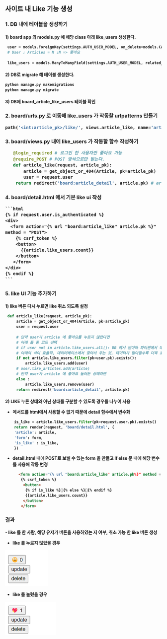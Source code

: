 <h2> 사이트 내 Like 기능 생성

<h3> 1. DB 내에 테이블을 생성하기

   <h4> 1) board app 의 models.py 에 해당 class 아래 like_users 생성한다.
   
   ```python
    user = models.ForeignKey(settings.AUTH_USER_MODEL, on_delete=models.CASCADE)
    # User : Articles = M :N => 좋아요

    like_users = models.ManyToManyField(settings.AUTH_USER_MODEL, related_name='like_articles')
   ```

   <h4> 2) DB로 migrate 해 테이블 생성한다.
   
   ```python
   python manage.py makemigrations 
   python manage.py migrate 
   ```

   <h4> 3) DB에 board_article_like_users 테이블 확인
   
<h3> 2. board/urls.py 로 이동해 like_users 가 작동할 urlpatterns 만들기
   
   ```python
   path('<int:article_pk>/like/', views.article_like, name='article_like')
   ```

<h3> 3. board/views.py 내에 like_users 가 작동할 함수 작성하기
   
```python
   @login_required # 로그인 한 사용자만 좋아요 가능
   @require_POST # POST 방식으로만 받는다.
   def article_like(request, article_pk):
       article = get_object_or_404(Article, pk=article_pk)
       user = request.user
    return redirect('board:article_detail', article.pk) # article pk로 넘겨서 html에서 받는다.

```

<h3> 4. board/detail.html 에서 기본 like ui 작성


    ```html
    {% if request.user.is_authenticated %} 
    <div>
      <form action="{% url "board:article_like" article.pk %}" method = "POST">
        {% csrf_token %}
        <button>
          {{article.like_users.count}}
        </button>
       </form>
    </div>
    {% endif %}
    ```
<h3> 5. like UI 기능 추가하기

<h4> 1) like 버튼 다시 누르면 like 취소 되도록 설정
   
   ```python
    def article_like(request, article_pk):
        article = get_object_or_404(Article, pk=article_pk)
        user = request.user

        # 만약 user가 article 에 좋아요를 누르지 않았다면
        # 아래 둘 중 코드 선택 
        # if user not in article.like_users.all(): DB 에서 받아와 파이썬에서 데이터를 처리
        # 아래의 식이 효율적, 데이터베이스에서 찾아서 주는 것, 데이터가 많아질수록 더욱 효율성이 높다.
        if not article.like_users.filter(pk=user.pk).exists():
            article.like_users.add(user)
        # user.like_articles.add(article)
        # 만약 user가 article 에 좋아요 눌러둔 상태라면
        else :
            article.like_users.remove(user)
        return redirect('board:article_detail', article.pk)
   ```

   <h4> 2) LIKE 누른 상태와 아닌 상태를 구분할 수 있도록 경우를 나누어 사용
   
   - 메서드를 html에서 사용할 수 없기 때문에 detail 함수에서 변수화
   
```python
    is_like = article.like_users.filter(pk=request.user.pk).exists()
    return render(request, 'board/detail.html', {
    'article': article,
    'form': form,
    'is_like' : is_like,
    })
```

- detail.html 내에 POST로 보낼 수 있는 form 을 만들고 if else 문 내에 해당 변수를 사용해 작동 변경

```html
      <form action="{% url "board:article_like" article.pk%}" method = "POST">
       {% csrf_token %}
        <button>
         {% if is_like %}💖{% else %}🫤{% endif %}
         {{article.like_users.count}}
        </button>
       </form>
```
<h3> 결과

<h4> - like 를 한 사람, 해당 유저가 버튼을 사용하였는 지 여부, 취소 가능 한 like 버튼 생성


- like 를 누르지 않았을 경우

![nolike](./nolike.png)

- like 를 눌렀을 경우

![like](./like.png)





    
